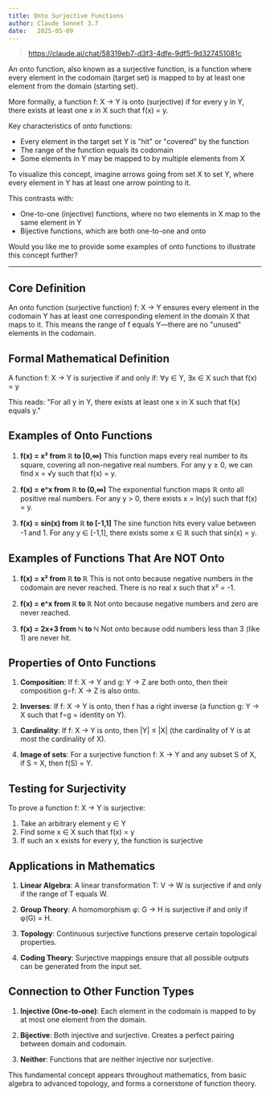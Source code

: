 ```yaml
---
title: Onto Surjective Functions
author: Claude Sonnet 3.7
date:   2025-05-09
---
```

> https://claude.ai/chat/58319eb7-d3f3-4dfe-9df5-9d327451081c

An onto function, also known as a surjective function, is a function where every element in the codomain (target set) is mapped to by at least one element from the domain (starting set).

More formally, a function f: X → Y is onto (surjective) if for every y in Y, there exists at least one x in X such that f(x) = y.

Key characteristics of onto functions:
- Every element in the target set Y is "hit" or "covered" by the function
- The range of the function equals its codomain
- Some elements in Y may be mapped to by multiple elements from X

To visualize this concept, imagine arrows going from set X to set Y, where every element in Y has at least one arrow pointing to it.

This contrasts with:
- One-to-one (injective) functions, where no two elements in X map to the same element in Y
- Bijective functions, which are both one-to-one and onto

Would you like me to provide some examples of onto functions to illustrate this concept further?

---

## Core Definition

An onto function (surjective function) f: X → Y ensures every element in the codomain Y has at least one corresponding element in the domain X that maps to it. This means the range of f equals Y—there are no "unused" elements in the codomain.

## Formal Mathematical Definition

A function f: X → Y is surjective if and only if:
∀y ∈ Y, ∃x ∈ X such that f(x) = y

This reads: "For all y in Y, there exists at least one x in X such that f(x) equals y."

## Examples of Onto Functions

1. **f(x) = x² from ℝ to [0,∞)**
   This function maps every real number to its square, covering all non-negative real numbers.
   For any y ≥ 0, we can find x = √y such that f(x) = y.

2. **f(x) = e^x from ℝ to (0,∞)**
   The exponential function maps ℝ onto all positive real numbers.
   For any y > 0, there exists x = ln(y) such that f(x) = y.

3. **f(x) = sin(x) from ℝ to [-1,1]**
   The sine function hits every value between -1 and 1.
   For any y ∈ [-1,1], there exists some x ∈ ℝ such that sin(x) = y.

## Examples of Functions That Are NOT Onto

1. **f(x) = x² from ℝ to ℝ**
   This is not onto because negative numbers in the codomain are never reached.
   There is no real x such that x² = -1.

2. **f(x) = e^x from ℝ to ℝ**
   Not onto because negative numbers and zero are never reached.

3. **f(x) = 2x+3 from ℕ to ℕ**
   Not onto because odd numbers less than 3 (like 1) are never hit.

## Properties of Onto Functions

1. **Composition**: If f: X → Y and g: Y → Z are both onto, then their composition g∘f: X → Z is also onto.

2. **Inverses**: If f: X → Y is onto, then f has a right inverse (a function g: Y → X such that f∘g = identity on Y).

3. **Cardinality**: If f: X → Y is onto, then |Y| ≤ |X| (the cardinality of Y is at most the cardinality of X).

4. **Image of sets**: For a surjective function f: X → Y and any subset S of X, if S = X, then f(S) = Y.

## Testing for Surjectivity

To prove a function f: X → Y is surjective:
1. Take an arbitrary element y ∈ Y
2. Find some x ∈ X such that f(x) = y
3. If such an x exists for every y, the function is surjective

## Applications in Mathematics

1. **Linear Algebra**: A linear transformation T: V → W is surjective if and only if the range of T equals W.

2. **Group Theory**: A homomorphism φ: G → H is surjective if and only if φ(G) = H.

3. **Topology**: Continuous surjective functions preserve certain topological properties.

4. **Coding Theory**: Surjective mappings ensure that all possible outputs can be generated from the input set.

## Connection to Other Function Types

1. **Injective (One-to-one)**: Each element in the codomain is mapped to by at most one element from the domain.

2. **Bijective**: Both injective and surjective. Creates a perfect pairing between domain and codomain.

3. **Neither**: Functions that are neither injective nor surjective.

This fundamental concept appears throughout mathematics, from basic algebra to advanced topology, and forms a cornerstone of function theory.